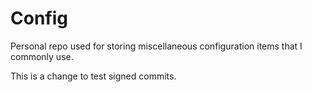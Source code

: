 # Config
Personal repo used for storing miscellaneous configuration items that I commonly use.

This is a change to test signed commits.
